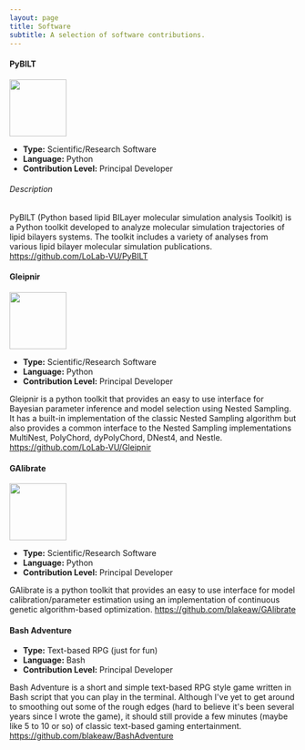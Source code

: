 ```yaml
---
layout: page
title: Software
subtitle: A selection of software contributions.
---
```


#### PyBILT

[<img width="100" height="100" src="https://raw.githubusercontent.com/LoLab-VU/PyBILT/master/_images/PyBILT_logo.png">](https://github.com/LoLab-VU/PyBILT)

* **Type:** Scientific/Research Software
* **Language:** Python
* **Contribution Level:** Principal Developer

###### Description
PyBILT (Python based lipid BILayer molecular simulation analysis Toolkit) is a Python toolkit developed to analyze molecular simulation trajectories of lipid bilayers systems. The toolkit includes a variety of analyses from various lipid bilayer molecular simulation publications. https://github.com/LoLab-VU/PyBILT


#### Gleipnir

[<img width="100" height="100" src="https://raw.githubusercontent.com/LoLab-VU/Gleipnir/master/images/gleipnir_logo_2.png">](https://github.com/LoLab-VU/Gleipnir)

* **Type:** Scientific/Research Software
* **Language:** Python
* **Contribution Level:** Principal Developer

Gleipnir is a python toolkit that provides an easy to use interface for Bayesian parameter inference and model selection using Nested Sampling. It has a built-in implementation of the classic Nested Sampling algorithm but also provides a common interface to the Nested Sampling implementations MultiNest, PolyChord, dyPolyChord, DNest4, and Nestle. https://github.com/LoLab-VU/Gleipnir

#### GAlibrate

[<img width="100" height="100" src="https://raw.githubusercontent.com/blakeaw/GAlibrate/master/images/GAlibrate_logo.png">](https://github.com/bblakeaw/GAlibrate)

* **Type:** Scientific/Research Software
* **Language:** Python
* **Contribution Level:** Principal Developer

GAlibrate is a python toolkit that provides an easy to use interface for model calibration/parameter estimation using an implementation of continuous genetic algorithm-based optimization. https://github.com/blakeaw/GAlibrate

#### Bash Adventure

* **Type:** Text-based RPG (just for fun)
* **Language:** Bash
* **Contribution Level:** Principal Developer

Bash Adventure is a short and simple text-based RPG style game written in Bash script that you can play in the terminal. Although I've yet to get around to smoothing out some of the rough edges (hard to believe it's been several years since I wrote the game), it should still provide a few minutes (maybe like 5 to 10 or so) of classic text-based gaming entertainment. https://github.com/blakeaw/BashAdventure

